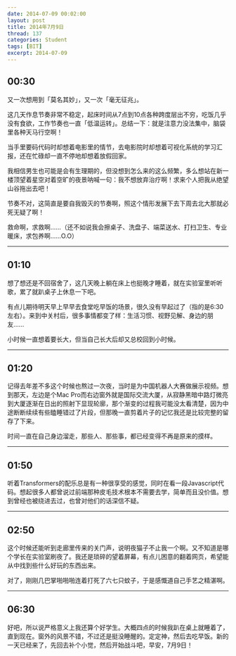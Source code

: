 ```yaml
---
date: 2014-07-09 00:02:00
layout: post
title: 2014年7月9日
thread: 137
categories: Student
tags: [BIT]
excerpt: 2014-07-09
---
```


## 00:30

又一次想用到「莫名其妙」，又一次「毫无征兆」。

<!--more-->

这几天作息节奏非常不稳定，起床时间从7点到10点各种跨度层出不穷，吃饭几乎没有食欲，工作节奏也一直「低温运转」。总结一下：就是注意力没法集中，脑袋里各种天马行空啊！

当手里要码代码时却想着电影里的情节，去电影院时却想着可视化系统的学习汇报，还在忙碌却一直不停地却想着放假回家。

我相信男生也可能是会有生理期的，但没想到怎么来的这么频繁，多么想站在新一楼顶望着星空对着空旷的夜景呐喊一句：我不想放弃治疗啊！求来个人把我从绝望山谷拖出去吧！

节奏不对，这简直是要自我毁灭的节奏啊，照这个情形发展下去下周去北大那就必死无疑了啊！

救命啊，求救啊……（还不如说我会擦桌子、洗盘子、端菜送水、打扫卫生、专业暖床，求包养啊……O.O）

----

## 01:10

想了想还是不回宿舍了，这几天晚上躺在床上也挺晚才睡着，就在实验室里听听歌，累了就趴桌子上休息一下吧。

有点儿期待明天早上早早去食堂吃早饭的场景，很久没有早起过了（指的是6:30左右）。来到中关村后，很多事情都变了样：生活习惯、视野见解、身边的朋友……

小时候一直想着要长大，但当自己长大后却又总校回到小时候。

----

## 01:20

记得去年差不多这个时候也熬过一次夜，当时是为中国机器人大赛做展示视频。想到那天，左边是个Mac Pro而右边窗外就是国际交流大厦，从寂静黑暗中路灯微亮到大厦逐渐在日出的照射下显现轮廓，那个渐变的过程我可能没太看清楚，因为中途断断续续有些瞌睡错过了片段，但那晚一直剪着片子的记忆我还是比较完整的留存了下来。

时间一直在自己身边溜走，那些人、那些事，都已经变得不再是原来的摸样。 

----

## 01:50

听着Transformers的配乐总是有一种很享受的感觉，同时在看一段Javascript代码。想起很多人都曾说过前端那种皮毛技术根本不需要去学，简单而且没价值。想到曾经也被绕进去过，也曾对他们的话深信不疑。

----

## 02:50

这个时候还能听到走廊里传来的关门声，说明夜猫子不止我一个啊。又不知道是哪个学长在实验室刷夜了。我还是琐碎的望着屏幕，有点儿困意的翻着网页，希望能从中找到些什么好玩的东西出来。

对了，刚刚几巴掌啪啪啪连着打死了六七只蚊子，于是感慨道自己手艺之精湛啊。

----

## 06:30

好吧，所以说严格意义上我还算个好学生。大概四点的时候我趴在桌上就睡着了，直到现在。窗外的风景不错，不过还是挺没睡醒的。定定神，然后去吃早饭。新的一天已经来了，先回去补个小觉，然后开始战斗吧，早安，7月9日！
